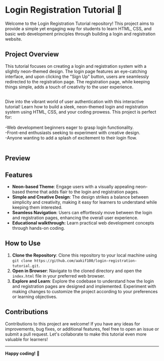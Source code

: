 # Login Registration Tutorial 🚀

Welcome to the Login Registration Tutorial repository! This project aims to provide a simple yet engaging way for students to learn HTML, CSS, and basic web development principles through building a login and registration website.

## Project Overview

This tutorial focuses on creating a login and registration system with a slightly neon-themed design. The login page features an eye-catching interface, and upon clicking the "Sign Up" button, users are seamlessly redirected to the registration page. The registration page, while keeping things simple, adds a touch of creativity to the user experience.
<br>

<br>
Dive into the vibrant world of user authentication with this interactive tutorial! Learn how to build a sleek, neon-themed login and registration system using HTML, CSS, and your coding prowess. This project is perfect for:
<br>
<br>
-Web development beginners eager to grasp login functionality.

<br>
-Front-end enthusiasts seeking to experiment with creative design.


<br>
-Anyone wanting to add a splash of excitement to their login flow.

<br>
<br>

## Preview



## Features

- **Neon-based Theme**: Engage users with a visually appealing neon-based theme that adds flair to the login and registration pages.
- **Simple and Creative Design**: The design strikes a balance between simplicity and creativity, making it easy for learners to understand while keeping them interested.
- **Seamless Navigation**: Users can effortlessly move between the login and registration pages, enhancing the overall user experience.
- **Educational walkthrough:** Learn practical web development concepts through hands-on coding.
## How to Use

1. **Clone the Repository**: Clone this repository to your local machine using `git clone https://github.com/aakif100/login-registration-tutorial.git`.
2. **Open in Browser**: Navigate to the cloned directory and open the `index.html` file in your preferred web browser.
3. **Explore and Learn**: Explore the codebase to understand how the login and registration pages are designed and implemented. Experiment with making changes to customize the project according to your preferences or learning objectives.


## Contributions

Contributions to this project are welcome! If you have any ideas for improvements, bug fixes, or additional features, feel free to open an issue or submit a pull request. Let's collaborate to make this tutorial even more valuable for learners!



---

**Happy coding!** 🎉
